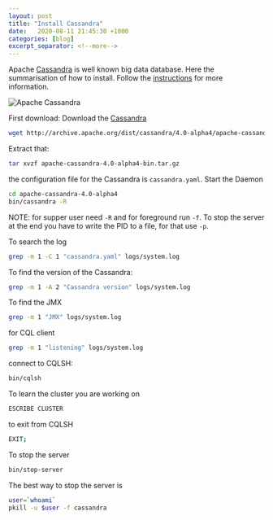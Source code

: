 ```yaml
---
layout: post
title: "Install Cassandra"
date:   2020-08-11 21:45:30 +1000
categories: [blog]
excerpt_separator: <!--more-->
---
```


Apache [Cassandra](https://cassandra.apache.org) is well known big data database. Here the summarisation of how to install. Follow the [instructions](https://cassandra.apache.org/doc/latest/getting_started/installing.html) for more information.

![Apache Cassandra](https://cassandra.apache.org/img/cassandra_logo.png)
<!--more-->

First download:
Download the [Cassandra](https://cassandra.apache.org)
```bash
wget http://archive.apache.org/dist/cassandra/4.0-alpha4/apache-cassandra-4.0-alpha4-bin.tar.gz
```

Extract that:

```bash
tar xvzf apache-cassandra-4.0-alpha4-bin.tar.gz
```
the configuration file for the Cassandra is `cassandra.yaml`.
Start the Daemon

```bash
cd apache-cassandra-4.0-alpha4
bin/cassandra -R
```

NOTE: for supper user need `-R` and for foreground run `-f`. To stop the server at the end you have to write the PID to a file, for that use `-p`.

To search the log 
```bash
grep -m 1 -C 1 "cassandra.yaml" logs/system.log
```

To find the version of the Cassandra:
```bash
grep -m 1 -A 2 "Cassandra version" logs/system.log
```

To find the JMX
```bash
grep -m 1 "JMX" logs/system.log
```

for CQL client
```bash
grep -m 1 "listening" logs/system.log
```

connect to CQLSH:
```bash
bin/cqlsh
```

To learn the cluster you are working on
```bash
ESCRIBE CLUSTER
```

to exit from CQLSH
```bash
EXIT;
```

To stop the server
```bash
bin/stop-server
```

The best way to stop the server is
```bash
user=`whoami`
pkill -u $user -f cassandra
```

